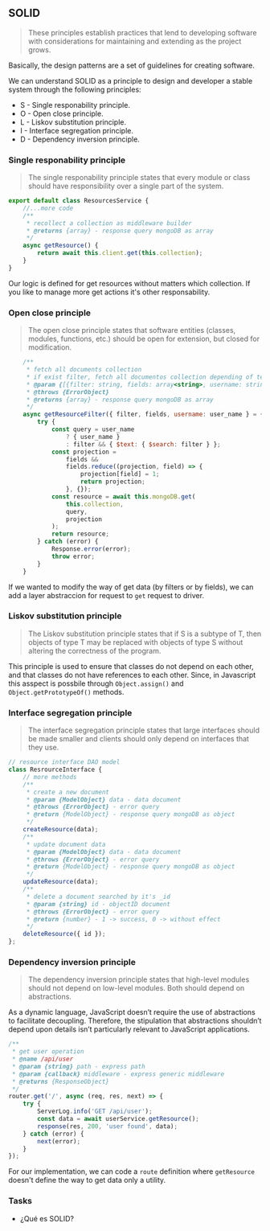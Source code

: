 ## SOLID

> These principles establish practices that lend to developing software with considerations for maintaining and extending as the project grows.

Basically, the design patterns are a set of guidelines for creating software.

We can understand SOLID as a principle to design and developer a stable system through the following principles:

* S - Single responability principle.
* O - Open close principle.
* L - Liskov substitution principle.
* I - Interface segregation principle.
* D - Dependency inversion principle.

### Single responability principle

> The single responability principle states that every module or class should have responsibility over a single part of the system.

```javascript
export default class ResourcesService {
    //...more code
    /**
     * recollect a collection as middleware builder
     * @returns {array} - response query mongoDB as array
     */
    async getResource() {
        return await this.client.get(this.collection);
    }
}
```

Our logic is defined for get resources without matters which collection. If you like to manage more get actions it's other responsability.

### Open close principle

> The open close principle states that software entities (classes, modules, functions, etc.) should be open for extension, but closed for modification.

```javascript
    /**
     * fetch all documents collection
     * if exist filter, fetch all documentos collection depending of text search
     * @param {[{filter: string, fields: array<string>, username: string}={}]} - for text search , projection
     * @throws {ErrorObject}
     * @returns {array} - response query mongoDB as array
     */
    async getResourceFilter({ filter, fields, username: user_name } = {}) {
        try {
            const query = user_name
                ? { user_name }
                : filter && { $text: { $search: filter } };
            const projection =
                fields &&
                fields.reduce((projection, field) => {
                    projection[field] = 1;
                    return projection;
                }, {});
            const resource = await this.mongoDB.get(
                this.collection,
                query,
                projection
            );
            return resource;
        } catch (error) {
            Response.error(error);
            throw error;
        }
    }
```

If we wanted to modify the way of get data (by filters or by fields), we can add a layer abstraccion for request to `get` request to driver.

### Liskov substitution principle

> The Liskov substitution principle states that if S is a subtype of T, then objects of type T may be replaced with objects of type S without altering the correctness of the program.

This principle is used to ensure that classes do not depend on each other, and that classes do not have references to each other. Since, in Javascript this asspect is possbile through `Object.assign()` and `Object.getPrototypeOf()` methods.

### Interface segregation principle

> The interface segregation principle states that large interfaces should be made smaller and clients should only depend on interfaces that they use.

```javascript
// resource interface DAO model
class ResrourceInterface {
    // more methods
    /**
     * create a new document
     * @param {ModelObject} data - data document
     * @throws {ErrorObject} - error query
     * @return {ModelObject} - response query mongoDB as object
     */
    createResource(data);
    /**
     * update document data
     * @param {ModelObject} data - data document
     * @throws {ErrorObject} - error query
     * @return {ModelObject} - response query mongoDB as object
     */
    updateResource(data);
    /**
     * delete a document searched by it's _id
     * @param {string} id - objectID document
     * @throws {ErrorObject} - error query
     * @return {number} - 1 -> success, 0 -> without effect
     */
    deleteResource({ id });
};
```

### Dependency inversion principle

> The dependency inversion principle states that high-level modules should not depend on low-level modules. Both should depend on abstractions.

As a dynamic language, JavaScript doesn’t require the use of abstractions to facilitate decoupling. Therefore, the stipulation that abstractions shouldn’t depend upon details isn’t particularly relevant to JavaScript applications.

```javascript
/**
 * get user operation
 * @name /api/user
 * @param {string} path - express path
 * @param {callback} middleware - express generic middleware
 * @returns {ResponseObject}
 */
router.get('/', async (req, res, next) => {
    try {
        ServerLog.info('GET /api/user');
        const data = await userService.getResource();
        response(res, 200, 'user found', data);
    } catch (error) {
        next(error);
    }
});
```

For our implementation, we can code a `route` definition where `getResource` doesn't define the way to get data only a utility.

### Tasks

- ¿Qué es SOLID?